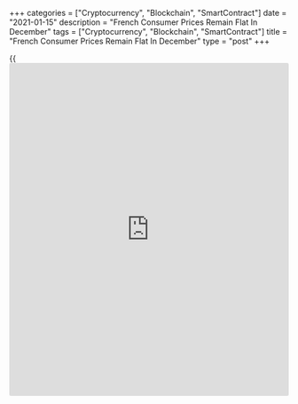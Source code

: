 +++
categories = ["Cryptocurrency", "Blockchain", "SmartContract"]
date = "2021-01-15"
description = "French Consumer Prices Remain Flat In December"
tags = ["Cryptocurrency", "Blockchain", "SmartContract"]
title = "French Consumer Prices Remain Flat In December"
type = "post"
+++

{{<iframe id="large-banner" src="https://www.bounty.group/#slide=4.0" width="100%" height="600" scrolling="no" style="border: 0px solid rgb(216, 221, 230); border-radius: 3px;">}}

French consumer prices remained unchanged in December, as initially
estimated, final data released by the statistical office Insee showed
Friday.

Consumer prices remained stable on a yearly basis in December, as
initially estimated, after rising 0.2 percent in November.

Month-on-month, consumer prices gained 0.2 percent, the same rate as
seen in November and in line with the flash estimate.

The harmonized index of consumer prices remained unchanged annually,
following a 0.2 percent rise in the previous month.

On month, the prices were up 0.2 percent, as seen in November. Both
annual and monthly rates matched the preliminary estimate published on
January 6.

Data showed that core inflation halved to 0.2 percent from 0.4 percent
in November.

Food prices grew 1 percent annually, while manufactured goods prices
declined 0.9 percent. Prices of services and those of tobacco climbed
0.7 percent and 12.5 percent, respectively. At the same time, energy
prices were down 7 percent.

For comments and feedback [contact](https://www.playgroundfx.com/contact/): editorial@rtt[news](https://www.letsplayfx.com/blog/forex-news-website/).com

[Economic News][1]

 **What parts of the world are seeing the best (and worst) economic
performances lately? Click[here][2] to check out our [Econ Scorecard][2]
and find out! See up-to-the-moment [ranking](https://www.playgroundfx.com/blog/crypto-exchange-ranking/)s for the best and worst
performers in [GDP][3], [unemployment rate][4], [inflation][5] and much
more.**

   1. www.rtt[news](https://www.letsplayfx.com/blog/forex-news-website/).com/Content/EconomicNews.aspx
   2. www.rtt[news](https://www.letsplayfx.com/blog/forex-news-website/).com/economic-scorecard/world-rank/unemployment-rate/highest-performance.aspx
   3. www.rtt[news](https://www.letsplayfx.com/blog/forex-news-website/).com/economic-scorecard/world-rank/GDP/highest-performance.aspx
   4. www.rtt[news](https://www.letsplayfx.com/blog/forex-news-website/).com/economic-scorecard/world-rank/unemployment-rate/lowest-performance.aspx
   5. www.rtt[news](https://www.letsplayfx.com/blog/forex-news-website/).com/economic-scorecard/world-rank/CPI/highest-performance.aspx